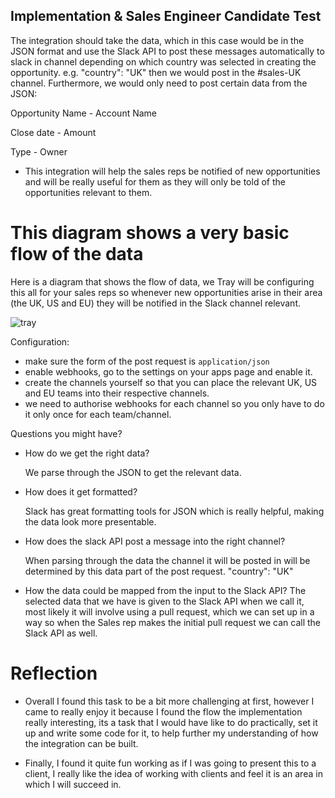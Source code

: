 ## Implementation & Sales Engineer Candidate Test

The integration should take the data, which in this case would be in the JSON format and use the Slack API to post these messages automatically to slack in channel depending on which country was selected in creating the opportunity.  e.g. "country": "UK" then we would post in the #sales-UK channel. Furthermore, we would only need to post certain data from the JSON:

Opportunity Name - Account Name

Close date - Amount

Type - Owner

- This integration will help the sales reps be notified of new opportunities and will be really useful for them as they will only be told of the opportunities relevant to them.

# This diagram shows a very basic flow of the data
Here is a diagram that shows the flow of data, we Tray will be configuring this all for your sales reps so whenever new opportunities arise in their area (the UK, US and EU) they will be notified in the Slack channel relevant.

![tray](https://user-images.githubusercontent.com/43011172/60909790-0d551b00-a277-11e9-97a9-6fc4cdf260ca.png)

Configuration:
- make sure the form of the post request is ``application/json``
- enable webhooks, go to the settings on your apps page and enable it.
- create the channels yourself so that you can place the relevant UK, US and  EU teams into their respective channels.
- we need to authorise webhooks for each channel so you only have to do it only once for each team/channel.

Questions you might have?
- How do we get the right data?

  We parse through the JSON to get the relevant data.
- How does it get formatted?

  Slack has great formatting tools for JSON which is really helpful, making the data look more presentable.
- How does the slack API post a message into the right channel?

  When parsing through the data the channel it will be posted in will be determined by this data part of the post request. "country": "UK"

- How the data could be mapped from the input to the Slack API?
  The selected data that we have is given to the Slack API when we call it, most likely it will involve using a pull request, which we can set up in a way so when the Sales rep makes the initial pull request we can call the Slack API as well.

# Reflection

- Overall I found this task to be a bit more challenging at first, however I came to really enjoy it because I found the flow the implementation really interesting, its a task that I would have like to do practically, set it up and write some code for it, to help further my understanding of how the integration can be built.

- Finally, I found it quite fun working as if I was going to present this to a client, I really like the idea of working with clients and feel it is an area in which I will succeed in.

